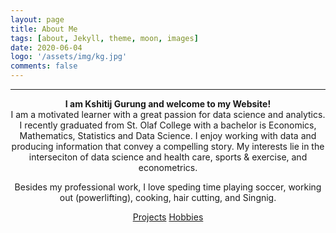```yaml
---
layout: page
title: About Me
tags: [about, Jekyll, theme, moon, images]
date: 2020-06-04
logo: '/assets/img/kg.jpg'
comments: false
---
```

<hr />
<strong> <center> I am Kshitij Gurung and welcome to my Website!</center></strong> 
<center>I am a motivated learner with a great passion for data science and analytics. I recently graduated from St. Olaf College with a bachelor is Economics, Mathematics, Statistics and Data Science. I enjoy working with data and producing information that convey a compelling story. My interests lie in the interseciton of data science and health care, sports & exercise, and econometrics. 

Besides my professional work, I love speding time playing soccer, working out (powerlifting), cooking, hair cutting, and Singnig. </center>

<center>
    <div class="btn-group">
        <a href="https://gurungkshitij.github.io//posts/" class="btn btn-success">Projects</a>
        <a href="https://gurungkshitij.github.io/projects/" class="btn btn-info"> Hobbies</a>
    </div>
</center>
